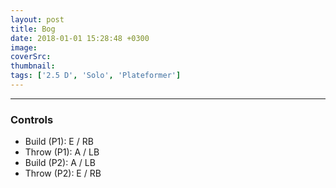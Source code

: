 ```yaml
---
layout: post
title: Bog
date: 2018-01-01 15:28:48 +0300
image: 
coverSrc: 
thumbnail: 
tags: ['2.5 D', 'Solo', 'Plateformer']
---
```





***

### Controls
* Build (P1): E / RB
* Throw (P1): A / LB
* Build (P2): A / LB
* Throw (P2): E / RB
